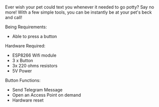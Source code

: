 Ever wish your pet could text you whenever it needed to go potty? Say no more! With a few simple tools, you can be instantly be at your pet's beck and call!

Being Requirements:
  - Able to press a button

Hardware Required:
  - ESP8266 Wifi module
  - 3 x Button
  - 3x 220 ohms resistors
  - 5V Power

Button Functions:
  - Send Telegram Message
  - Open an Access Point on demand
  - Hardware reset
